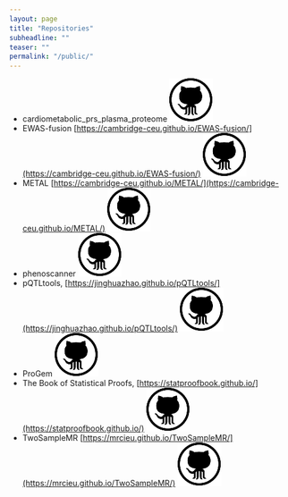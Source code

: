 ```yaml
---
layout: page
title: "Repositories"
subheadline: ""
teaser: ""
permalink: "/public/"
---
```


* cardiometabolic_prs_plasma_proteome [![](./assets/images/github.svg)](https://github.com/cambridge-ceu/cardiometabolic_prs_plasma_proteome)
* EWAS-fusion [https://cambridge-ceu.github.io/EWAS-fusion/](https://cambridge-ceu.github.io/EWAS-fusion/) [![](./assets/images/github.svg)](https://github.com/cambridge-ceu/EWAS-fusion)
* METAL [https://cambridge-ceu.github.io/METAL/](https://cambridge-ceu.github.io/METAL/) [![](./assets/images/github.svg)](https://github.com/cambridge-ceu/METAL)
* phenoscanner [![](./assets/images/github.svg)](https://github.com/cambridge-ceu/phenoscanner)
* pQTLtools, [https://jinghuazhao.github.io/pQTLtools/](https://jinghuazhao.github.io/pQTLtools/) [![](./assets/images/github.svg)](https://github.com/cambridge-ceu/pQTLtools)
* ProGem [![](./assets/images/github.svg)](https://github.com/cambridge-ceu/ProGeM)
* The Book of Statistical Proofs, [https://statproofbook.github.io/](https://statproofbook.github.io/) [![](./assets/images/github.svg)](https://github.com/StatProofBook)
* TwoSampleMR [https://mrcieu.github.io/TwoSampleMR/](https://mrcieu.github.io/TwoSampleMR/) [![](./assets/images/github.svg)](https://github.com/cambridge-ceu/TwoSampleMR)
